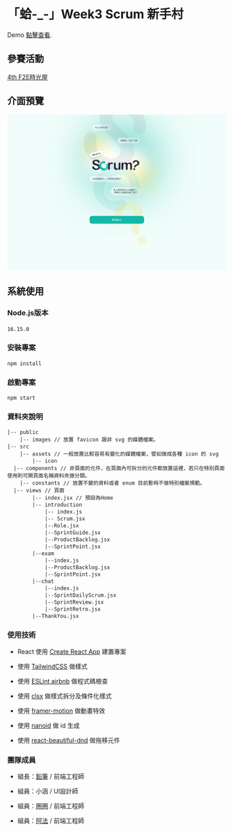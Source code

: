 # 「蛤-_-」Week3 Scrum 新手村

Demo [點擊查看](https://f2e-scrum-frontend-gamma.vercel.app/).

## 參賽活動

[4th F2E時光屋](https://2022.thef2e.com/)

## 介面預覽

![介面預覽](/public/images/readme.png)

## 系統使用

### Node.js版本

`16.15.0`

### 安裝專案

```
npm install
```
### 啟動專案

```
npm start
```

### 資料夾說明
```
|-- public
	|-- images // 放置 favicon 跟非 svg 的媒體檔案。
|-- src
	|-- assets // 一般放置比較容易有變化的媒體檔案，譬如做成各種 icon 的 svg
		|-- icon 
  |-- components // 非頁面的元件，在頁面內可拆分的元件都放置這裡，若只在特別頁面使用則可開頁面名稱資料夾做分類。
	|-- constants // 放置不變的資料或者 enum 目前暫時不做特別檔案規範。
  |-- views // 頁面
		|-- index.jsx // 預設為Home
		|-- introduction
			|-- index.js
			|-- Scrum.jsx
			|--Role.jsx
			|--SprintGuide.jsx
			|--ProductBacklog.jsx
			|--SprintPoint.jsx
		|--exam
			|--index.js
			|--ProductBacklog.jsx
			|--SprintPoint.jsx
		|--chat
			|--index.js
			|--SprintDailyScrum.jsx
			|--SprintReview.jsx
			|--SprintRetro.jsx
		|--ThankYou.jsx
```

### 使用技術

- React
  使用 [Create React App](https://create-react-app.dev/) 建置專案

- 使用 [TailwindCSS](https://tailwindcss.com/) 做樣式

- 使用 [ESLint airbnb](https://github.com/airbnb/javascript/tree/master/packages/eslint-config-airbnb) 做程式碼檢查

- 使用 [clsx](https://github.com/lukeed/clsx) 做樣式拆分及條件化樣式

- 使用 [framer-motion](https://www.framer.com/motion/) 做動畫特效

- 使用 [nanoid](https://github.com/ai/nanoid) 做 id 生成

- 使用 [react-beautiful-dnd](https://github.com/atlassian/react-beautiful-dnd) 做拖移元件

### 團隊成員

- 組長：[鉛筆](https://github.com/zoeGuava) / 前端工程師

- 組員：小涵 / UI設計師

- 組員：[圈圈](https://github.com/elzuoc) / 前端工程師

- 組員：[阿法](https://github.com/alphatero) / 前端工程師


